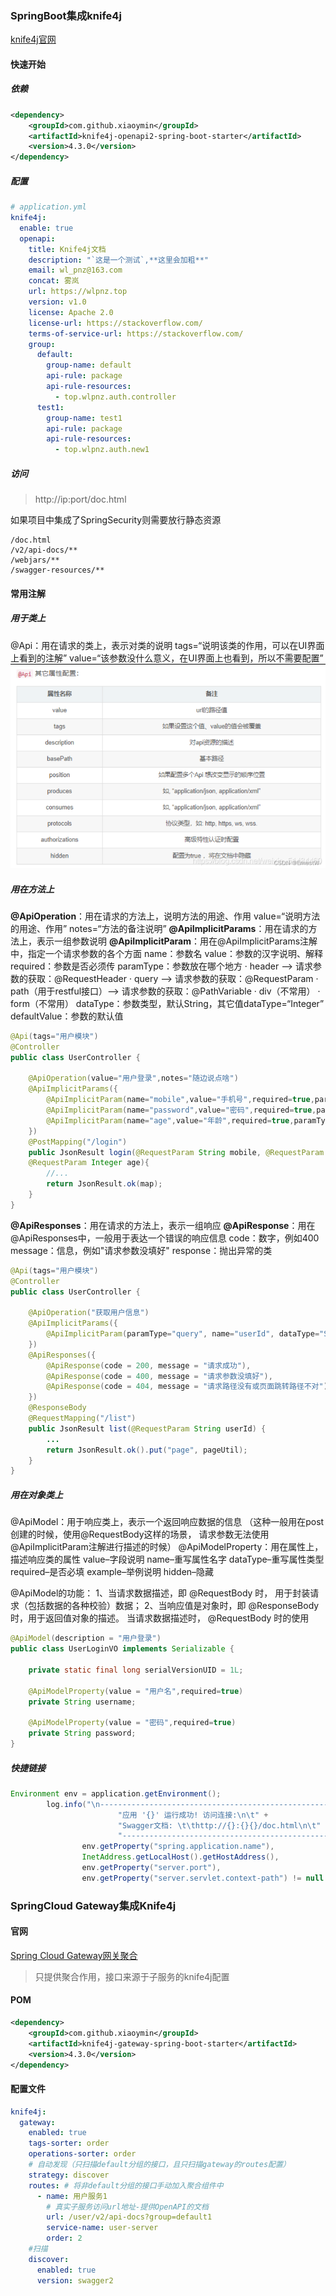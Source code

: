 ### SpringBoot集成knife4j
[knife4j官网](https://doc.xiaominfo.com/)

#### 快速开始
##### 依赖
```xml
<dependency>
    <groupId>com.github.xiaoymin</groupId>
    <artifactId>knife4j-openapi2-spring-boot-starter</artifactId>
    <version>4.3.0</version>
</dependency>
```
##### 配置
```yaml
# application.yml
knife4j:
  enable: true
  openapi:
    title: Knife4j文档
    description: "`这是一个测试`,**这里会加粗**"
    email: wl_pnz@163.com
    concat: 雾岚
    url: https://wlpnz.top
    version: v1.0
    license: Apache 2.0
    license-url: https://stackoverflow.com/
    terms-of-service-url: https://stackoverflow.com/
    group:
      default:
        group-name: default
        api-rule: package
        api-rule-resources:
          - top.wlpnz.auth.controller
      test1:
        group-name: test1
        api-rule: package
        api-rule-resources:
          - top.wlpnz.auth.new1
```
##### 访问
> http://ip:port/doc.html

如果项目中集成了SpringSecurity则需要放行静态资源
```
/doc.html
/v2/api-docs/**
/webjars/**
/swagger-resources/**
```
#### 常用注解
##### 用于类上
@Api：用在请求的类上，表示对类的说明
tags=“说明该类的作用，可以在UI界面上看到的注解”
value=“该参数没什么意义，在UI界面上也看到，所以不需要配置”
![image-20231107193459077](images/集成Knife4j/image-20231107193459077.png)

##### 用在方法上
**@ApiOperation**：用在请求的方法上，说明方法的用途、作用
value=“说明方法的用途、作用”
notes=“方法的备注说明”
**@ApiImplicitParams**：用在请求的方法上，表示一组参数说明
**@ApiImplicitParam**：用在@ApiImplicitParams注解中，指定一个请求参数的各个方面
name：参数名
value：参数的汉字说明、解释
required：参数是否必须传
paramType：参数放在哪个地方
· header --> 请求参数的获取：@RequestHeader
· query --> 请求参数的获取：@RequestParam
· path（用于restful接口）–> 请求参数的获取：@PathVariable
· div（不常用）
· form（不常用）
dataType：参数类型，默认String，其它值dataType=“Integer”
defaultValue：参数的默认值
```java
@Api(tags="用户模块")
@Controller
public class UserController {

	@ApiOperation(value="用户登录",notes="随边说点啥")
	@ApiImplicitParams({
		@ApiImplicitParam(name="mobile",value="手机号",required=true,paramType="form"),
		@ApiImplicitParam(name="password",value="密码",required=true,paramType="form"),
		@ApiImplicitParam(name="age",value="年龄",required=true,paramType="form",dataType="Integer")
	})
	@PostMapping("/login")
	public JsonResult login(@RequestParam String mobile, @RequestParam String password,
	@RequestParam Integer age){
		//...
	    return JsonResult.ok(map);
	}
}
```
**@ApiResponses**：用在请求的方法上，表示一组响应
**@ApiResponse**：用在@ApiResponses中，一般用于表达一个错误的响应信息
code：数字，例如400
message：信息，例如"请求参数没填好"
response：抛出异常的类
```java
@Api(tags="用户模块")
@Controller
public class UserController {

	@ApiOperation("获取用户信息")
	@ApiImplicitParams({
		@ApiImplicitParam(paramType="query", name="userId", dataType="String", required=true, value="用户Id")
	}) 
	@ApiResponses({
		@ApiResponse(code = 200, message = "请求成功"),
		@ApiResponse(code = 400, message = "请求参数没填好"),
		@ApiResponse(code = 404, message = "请求路径没有或页面跳转路径不对")
	}) 
	@ResponseBody
	@RequestMapping("/list")
	public JsonResult list(@RequestParam String userId) {
		...
		return JsonResult.ok().put("page", pageUtil);
	}
}
```
##### 用在对象类上
@ApiModel：用于响应类上，表示一个返回响应数据的信息
（这种一般用在post创建的时候，使用@RequestBody这样的场景，
请求参数无法使用@ApiImplicitParam注解进行描述的时候）
@ApiModelProperty：用在属性上，描述响应类的属性
value–字段说明
name–重写属性名字
dataType–重写属性类型
required–是否必填
example–举例说明
hidden–隐藏

@ApiModel的功能：
1、当请求数据描述，即 @RequestBody 时， 用于封装请求（包括数据的各种校验）数据；
2、当响应值是对象时，即 @ResponseBody 时，用于返回值对象的描述。
当请求数据描述时， @RequestBody 时的使用
```java
@ApiModel(description = "用户登录")
public class UserLoginVO implements Serializable {

	private static final long serialVersionUID = 1L;

	@ApiModelProperty(value = "用户名",required=true)	
	private String username;

	@ApiModelProperty(value = "密码",required=true)	
	private String password;
}

```
##### 快捷链接
```java
Environment env = application.getEnvironment();
        log.info("\n----------------------------------------------------------\n\t" +
                        "应用 '{}' 运行成功! 访问连接:\n\t" +
                        "Swagger文档: \t\thttp://{}:{}{}/doc.html\n\t" +
                        "----------------------------------------------------------",
                env.getProperty("spring.application.name"),
                InetAddress.getLocalHost().getHostAddress(),
                env.getProperty("server.port"),
                env.getProperty("server.servlet.context-path") != null ? env.getProperty("server.servlet.context-path") : "" );
```

### SpringCloud Gateway集成Knife4j
#### 官网
[Spring Cloud Gateway网关聚合](https://doc.xiaominfo.com/docs/middleware-sources/spring-cloud-gateway/spring-gateway-introduction)
> 只提供聚合作用，接口来源于子服务的knife4j配置
#### POM
```xml
<dependency>
    <groupId>com.github.xiaoymin</groupId>
    <artifactId>knife4j-gateway-spring-boot-starter</artifactId>
    <version>4.3.0</version>
</dependency>
```
#### 配置文件
```yaml
knife4j:
  gateway:
    enabled: true
    tags-sorter: order
    operations-sorter: order
    # 自动发现（只扫描default分组的接口，且只扫描gateway的routes配置）
    strategy: discover  
    routes: # 将非default分组的接口手动加入聚合组件中
      - name: 用户服务1
        # 真实子服务访问url地址-提供OpenAPI的文档
        url: /user/v2/api-docs?group=default1
        service-name: user-server
        order: 2
    #扫描
    discover:
      enabled: true
      version: swagger2
```